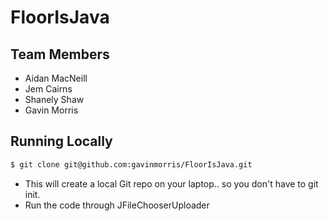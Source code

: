 # FloorIsJava

## Team Members
* Aidan MacNeill
* Jem Cairns
* Shanely Shaw
* Gavin Morris

## Running Locally
```sh
$ git clone git@github.com:gavinmorris/FloorIsJava.git
```
* This will create a local Git repo on your laptop.. so you don't have to git init.
* Run the code through JFileChooserUploader
